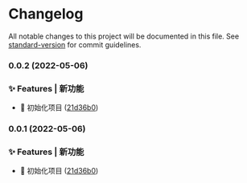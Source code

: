 # Changelog

All notable changes to this project will be documented in this file. See [standard-version](https://github.com/conventional-changelog/standard-version) for commit guidelines.

### 0.0.2 (2022-05-06)


### ✨ Features | 新功能

* 🎉 初始化项目 ([21d36b0](https://github.com/langliu/dev-tools/commit/21d36b0fdcf5b314b04b8f65e409a329cfeb8b3e))

### 0.0.1 (2022-05-06)


### ✨ Features | 新功能

* 🎉 初始化项目 ([21d36b0](https://github.com/langliu/dev-tools/commit/21d36b0fdcf5b314b04b8f65e409a329cfeb8b3e))
